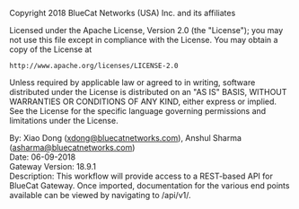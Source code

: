 Copyright 2018 BlueCat Networks (USA) Inc. and its affiliates

Licensed under the Apache License, Version 2.0 (the "License");
you may not use this file except in compliance with the License.
You may obtain a copy of the License at

    http://www.apache.org/licenses/LICENSE-2.0

Unless required by applicable law or agreed to in writing, software
distributed under the License is distributed on an "AS IS" BASIS,
WITHOUT WARRANTIES OR CONDITIONS OF ANY KIND, either express or implied.
See the License for the specific language governing permissions and
limitations under the License.

  By: Xiao Dong (xdong@bluecatnetworks.com), Anshul Sharma (asharma@bluecatnetworks.com)  
  Date: 06-09-2018  
  Gateway Version: 18.9.1  
  Description: This workflow will provide access to a REST-based API for BlueCat Gateway.
               Once imported, documentation for the various end points available can
               be viewed by navigating to /api/v1/. 

